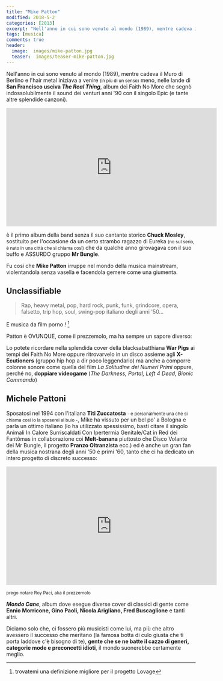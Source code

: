 ```yaml
---
title: "Mike Patton"
modified: 2018-5-2
categories: [2013]
excerpt: "Nell'anno in cui sono venuto al mondo (1989), mentre cadeva il Muro di Berlino e l'hair metal iniziava a venire (in più di un senso)..."
tags: [musica]
comments: true
header:  
  image:  images/mike-patton.jpg
  teaser:  images/teaser-mike-patton.jpg
---
```


Nell'anno in cui sono venuto al mondo (1989), mentre cadeva il Muro di Berlino e l'hair metal iniziava a venire <small>(in più di un senso)</small> meno, nelle lande di **San Francisco usciva _The Real Thing_**, album dei Faith No More che segnò indossolubilmente il sound dei venturi anni '90 con il singolo Epic (e tante altre splendide canzoni).

<iframe width="560" height="315" src="https://www.youtube.com/embed/8yoABwIlX3s" frameborder="0" allow="autoplay; encrypted-media" allowfullscreen></iframe>

è il primo album della band senza il suo cantante storico **Chuck Mosley**, sostituito per l'occasione da un certo strambo ragazzo di Eureka <small>(no sul serio, è nato in una città che si chiama così)</small> che da qualche anno girovagava con il suo buffo e ASSURDO gruppo **Mr Bungle**.

Fu così che **Mike Patton** irruppe nel mondo della musica mainstream, violentandola senza vasella e facendola gemere come una giumenta.

## Unclassifiable

> Rap, heavy metal, pop, hard rock, punk, funk, grindcore, opera, falsetto, trip hop, soul, swing-pop italiano degli anni '50...

E musica da film porno ! [^porno] 

[^porno]: trovatemi una definizione migliore per il progetto Lovage

Patton è OVUNQUE, come il prezzemolo, ma ha sempre un sapore diverso: 

Lo potete ricordare nella splendida cover della blacksabatthiana **War Pigs** ai tempi dei Faith No More oppure ritrovarvelo in un disco assieme agli **X-Ecutioners** (gruppo hip hop a dir poco leggendario) ma anche a comporre colonne sonore come quella del film _La Solitudine dei Numeri Primi_ oppure, perché no, **doppiare videogame** (_The Darkness, Portal, Left 4 Dead, Bionic Commando_)

## Michele Pattoni

Sposatosi nel 1994 con l'italiana **Titi Zuccatosta** <small>- e personalmente una che si chiama così io la sposerei al buio -</small>, Mike ha vissuto per un bel po' a Bologna e parla un ottimo italiano (lo ha utilizzato spessissimo, basti citare il singolo Animali In Calore Surriscaldati Con Ipertermia Genitale/Cat in Red dei Fantômas in collaborazione coi **Melt-banana** piuttosto che Disco Volante dei Mr Bungle, il progetto **Pranzo Oltranzista** ecc.) ed è anche un gran fan della musica nostrana degli anni '50 e primi '60, tanto che ci ha dedicato un intero progetto di discreto successo:

<iframe width="560" height="315" src="https://www.youtube.com/embed/_oW1Ynkhj_g" frameborder="0" allow="autoplay; encrypted-media" allowfullscreen></iframe>

<small>prego notare Roy Paci, aka il prezzemolo</small>

_**Mondo Cane**_, album dove esegue diverse cover di classici di gente come **Ennio Morricone, Gino Paoli, Nicola Arigliano, Fred Buscaglione** e tanti altri.

Diciamo solo che, ci fossero più musicisti come lui, ma più che altro avessero il successo che meritano (la famosa botta di culo giusta che ti porta laddove c'è bisogno di te), **gente che se ne batte il cazzo di generi, categorie mode e preconcetti idioti**, il mondo suonerebbe certamente meglio.
